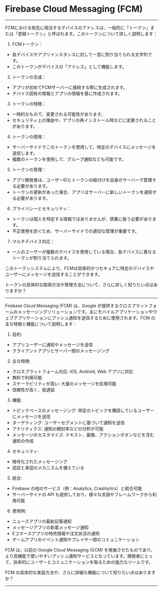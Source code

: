 
# Firebase Cloud Messaging (FCM) 

---

FCMにおける宛先に相当するデバイスのアドレスは、一般的に「トークン」または「登録トークン」と呼ばれます。このトークンについて詳しく説明します：

1. FCMトークン：
- 各デバイスやアプリインスタンスに対して一意に割り当てられる文字列です。
- このトークンがデバイスの「アドレス」として機能します。

2. トークンの生成：
- アプリが初めてFCMサーバーに接続する際に生成されます。
- デバイス固有の情報とアプリの情報を基に作成されます。

3. トークンの特徴：
- 一時的なもので、変更される可能性があります。
- セキュリティ上の理由や、アプリの再インストール時などに変更されることがあります。

4. トークンの使用：
- サーバーサイドでこのトークンを使用して、特定のデバイスにメッセージを送信します。
- 複数のトークンを使用して、グループ通知なども可能です。

5. トークンの管理：
- アプリ開発者は、ユーザーIDとトークンの紐付けを自身のサーバーで管理する必要があります。
- トークンの更新があった場合、アプリはサーバーに新しいトークンを通知する必要があります。

6. プライバシーとセキュリティ：
- トークンは個人を特定する情報ではありませんが、慎重に扱う必要があります。
- 不正使用を防ぐため、サーバーサイドでの適切な管理が重要です。

7. マルチデバイス対応：
- 一人のユーザーが複数のデバイスを使用している場合、各デバイスに異なるトークンが割り当てられます。

このトークンシステムにより、FCMは効率的かつセキュアに特定のデバイスやユーザーにメッセージを送信することができます。

トークンの具体的な取得方法や管理方法について、さらに詳しく知りたい点はありますか？

---

Firebase Cloud Messaging (FCM) は、Google が提供するクロスプラットフォームのメッセージングソリューションです。主にモバイルアプリケーションやウェブアプリケーションにプッシュ通知を送信するために使用されます。FCM の主な特徴と機能について説明します：

1. 目的:
- アプリユーザーに通知やメッセージを送信
- クライアントアプリとサーバー間のメッセージング

2. 主な特徴:
- クロスプラットフォーム対応: iOS, Android, Web アプリに対応
- 無料で利用可能
- スケーラビリティが高い: 大量のメッセージを処理可能
- 信頼性が高く、低遅延

3. 機能:
- トピックベースのメッセージング: 特定のトピックを購読しているユーザーにメッセージを送信
- ターゲティング: ユーザーセグメントに基づいて通知を送信
- アナリティクス: 通知の開封率などの分析が可能
- メッセージのカスタマイズ: テキスト、画像、アクションボタンなどを含む通知の作成

4. セキュリティ:
- 暗号化されたメッセージング
- 認証と承認のメカニズムを備えている

5. 統合:
- Firebase の他のサービス（例：Analytics, Crashlytics）と統合可能
- サーバーサイドの API も提供しており、様々な言語やフレームワークから利用可能

6. 使用例:
- ニュースアプリの最新記事通知
- メッセージアプリの新着メッセージ通知
- Eコマースアプリの特売情報や注文状況の通知
- ゲームアプリのイベント通知やプレイヤー間のコミュニケーション

FCM は、以前の Google Cloud Messaging (GCM) を発展させたものであり、より高機能で使いやすいプッシュ通知サービスとなっています。開発者にとって、効率的にユーザーとコミュニケーションを取るための強力なツールです。

FCM の具体的な実装方法や、さらに詳細な機能について知りたい点はありますか？

---
